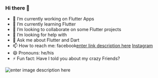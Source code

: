 ### Hi there 👋





- 🔭 I’m currently working on Flutter Apps
- 🌱 I’m currently learning Flutter 
- 👯 I’m looking to collaborate on some Flutter projects
- 🤔 I’m looking for help with 
- 💬 Ask me about Flutter and Dart
- 📫 How to reach me: facebook[enter link description here](https://www.facebook.com/aniket.bandgar.3/)  [Instagram](https://www.instagram.com/___aniket__456/)
- 😄 Pronouns: he/his
- ⚡ Fun fact: Have I told you about my crazy Friends?

![enter image description here](https://github-readme-stats.vercel.app/api?username=aniketBandgar&&show_icons=true&title_color=ffffff&icon_color=bb2acf&text_color=daf7dc&bg_color=151515)
